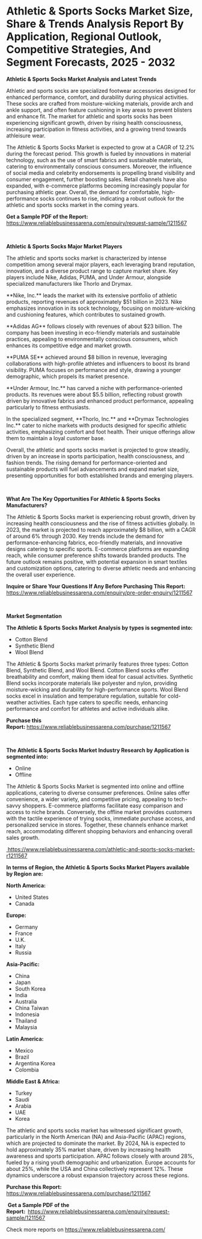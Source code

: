 <p><h1>Athletic & Sports Socks Market Size, Share & Trends Analysis Report By Application, Regional Outlook, Competitive Strategies, And Segment Forecasts, 2025 - 2032</h1></p><p><strong>Athletic & Sports Socks Market Analysis and Latest Trends</strong></p>
<p><p>Athletic and sports socks are specialized footwear accessories designed for enhanced performance, comfort, and durability during physical activities. These socks are crafted from moisture-wicking materials, provide arch and ankle support, and often feature cushioning in key areas to prevent blisters and enhance fit. The market for athletic and sports socks has been experiencing significant growth, driven by rising health consciousness, increasing participation in fitness activities, and a growing trend towards athleisure wear.</p><p>The Athletic & Sports Socks Market is expected to grow at a CAGR of 12.2% during the forecast period. This growth is fueled by innovations in material technology, such as the use of smart fabrics and sustainable materials, catering to environmentally conscious consumers. Moreover, the influence of social media and celebrity endorsements is propelling brand visibility and consumer engagement, further boosting sales. Retail channels have also expanded, with e-commerce platforms becoming increasingly popular for purchasing athletic gear. Overall, the demand for comfortable, high-performance socks continues to rise, indicating a robust outlook for the athletic and sports socks market in the coming years.</p></p>
<p><strong>Get a Sample PDF of the Report:&nbsp;</strong> <a href="https://www.reliablebusinessarena.com/enquiry/request-sample/1211567?utm_campaign=2756&utm_medium=2&utm_source=Github&utm_content=ia&utm_term=24032025&utm_id=athletic-sports-socks">https://www.reliablebusinessarena.com/enquiry/request-sample/1211567</a></p>
<p>&nbsp;</p>
<p><strong>Athletic & Sports Socks Major Market Players</strong></p>
<p><p>The athletic and sports socks market is characterized by intense competition among several major players, each leveraging brand reputation, innovation, and a diverse product range to capture market share. Key players include Nike, Adidas, PUMA, and Under Armour, alongside specialized manufacturers like Thorlo and Drymax.</p><p>**Nike, Inc.** leads the market with its extensive portfolio of athletic products, reporting revenues of approximately $51 billion in 2023. Nike emphasizes innovation in its sock technology, focusing on moisture-wicking and cushioning features, which contributes to sustained growth.</p><p>**Adidas AG** follows closely with revenues of about $23 billion. The company has been investing in eco-friendly materials and sustainable practices, appealing to environmentally conscious consumers, which enhances its competitive edge and market growth.</p><p>**PUMA SE** achieved around $8 billion in revenue, leveraging collaborations with high-profile athletes and influencers to boost its brand visibility. PUMA focuses on performance and style, drawing a younger demographic, which propels its market presence.</p><p>**Under Armour, Inc.** has carved a niche with performance-oriented products. Its revenues were about $5.5 billion, reflecting robust growth driven by innovative fabrics and enhanced product performance, appealing particularly to fitness enthusiasts.</p><p>In the specialized segment, **Thorlo, Inc.** and **Drymax Technologies Inc.** cater to niche markets with products designed for specific athletic activities, emphasizing comfort and foot health. Their unique offerings allow them to maintain a loyal customer base.</p><p>Overall, the athletic and sports socks market is projected to grow steadily, driven by an increase in sports participation, health consciousness, and fashion trends. The rising demand for performance-oriented and sustainable products will fuel advancements and expand market size, presenting opportunities for both established brands and emerging players.</p></p>
<p>&nbsp;</p>
<p><strong>What Are The Key Opportunities For Athletic & Sports Socks Manufacturers?</strong></p>
<p><p>The Athletic & Sports Socks market is experiencing robust growth, driven by increasing health consciousness and the rise of fitness activities globally. In 2023, the market is projected to reach approximately $8 billion, with a CAGR of around 6% through 2030. Key trends include the demand for performance-enhancing fabrics, eco-friendly materials, and innovative designs catering to specific sports. E-commerce platforms are expanding reach, while consumer preference shifts towards branded products. The future outlook remains positive, with potential expansion in smart textiles and customization options, catering to diverse athletic needs and enhancing the overall user experience.</p></p>
<p><strong>Inquire or Share Your Questions If Any Before Purchasing This Report:</strong> <a href="https://www.reliablebusinessarena.com/enquiry/pre-order-enquiry/1211567?utm_campaign=2756&utm_medium=2&utm_source=Github&utm_content=ia&utm_term=24032025&utm_id=athletic-sports-socks">https://www.reliablebusinessarena.com/enquiry/pre-order-enquiry/1211567</a></p>
<p>&nbsp;</p>
<p><strong>Market Segmentation</strong></p>
<p><strong>The Athletic & Sports Socks Market Analysis by types is segmented into:</strong></p>
<p><ul><li>Cotton Blend</li><li>Synthetic Blend</li><li>Wool Blend</li></ul></p>
<p><p>The Athletic & Sports Socks market primarily features three types: Cotton Blend, Synthetic Blend, and Wool Blend. Cotton Blend socks offer breathability and comfort, making them ideal for casual activities. Synthetic Blend socks incorporate materials like polyester and nylon, providing moisture-wicking and durability for high-performance sports. Wool Blend socks excel in insulation and temperature regulation, suitable for cold-weather activities. Each type caters to specific needs, enhancing performance and comfort for athletes and active individuals alike.</p></p>
<p><strong>Purchase this Report:&nbsp;</strong><a href="https://www.reliablebusinessarena.com/purchase/1211567?utm_campaign=2756&utm_medium=2&utm_source=Github&utm_content=ia&utm_term=24032025&utm_id=athletic-sports-socks">https://www.reliablebusinessarena.com/purchase/1211567</a></p>
<p>&nbsp;</p>
<p><strong>The Athletic & Sports Socks Market Industry Research by Application is segmented into:</strong></p>
<p><ul><li>Online</li><li>Offline</li></ul></p>
<p><p>The Athletic & Sports Socks Market is segmented into online and offline applications, catering to diverse consumer preferences. Online sales offer convenience, a wider variety, and competitive pricing, appealing to tech-savvy shoppers. E-commerce platforms facilitate easy comparison and access to niche brands. Conversely, the offline market provides customers with the tactile experience of trying socks, immediate purchase access, and personalized service in stores. Together, these channels enhance market reach, accommodating different shopping behaviors and enhancing overall sales growth.</p></p>
<p><a href="https://www.reliablebusinessarena.com/athletic-and-sports-socks-market-r1211567?utm_campaign=2756&utm_medium=2&utm_source=Github&utm_content=ia&utm_term=24032025&utm_id=athletic-sports-socks">&nbsp;https://www.reliablebusinessarena.com/athletic-and-sports-socks-market-r1211567</a></p>
<p><strong>In terms of Region, the Athletic & Sports Socks Market Players available by Region are:</strong></p>
<p>
    <p> <strong> North America: </strong>
        <ul>
            <li>United States</li>
            <li>Canada</li>
        </ul>
        </p> 
    <p> <strong> Europe: </strong>
        <ul>
            <li>Germany</li>
            <li>France</li>
            <li>U.K.</li>
            <li>Italy</li>
            <li>Russia</li>
        </ul>
        </p> 
    <p> <strong> Asia-Pacific: </strong>
        <ul>
            <li>China</li>
            <li>Japan</li>
            <li>South Korea</li>
            <li>India</li>
            <li>Australia</li>
            <li>China Taiwan</li>
            <li>Indonesia</li>
            <li>Thailand</li>
            <li>Malaysia</li>
        </ul>
        </p> 
    <p> <strong> Latin America: </strong>
        <ul>
            <li>Mexico</li>
            <li>Brazil</li>
            <li>Argentina Korea</li>
            <li>Colombia</li>
        </ul>
        </p> 
    <p> <strong> Middle East & Africa: </strong>
        <ul>
            <li>Turkey</li>
            <li>Saudi</li>
            <li>Arabia</li>
            <li>UAE</li>
            <li>Korea</li>
        </ul>
    </p>
    </p>
<p><p>The athletic and sports socks market has witnessed significant growth, particularly in the North American (NA) and Asia-Pacific (APAC) regions, which are projected to dominate the market. By 2024, NA is expected to hold approximately 35% market share, driven by increasing health awareness and sports participation. APAC follows closely with around 28%, fueled by a rising youth demographic and urbanization. Europe accounts for about 25%, while the USA and China collectively represent 12%. These dynamics underscore a robust expansion trajectory across these regions.</p></p>
<p><strong>Purchase this Report: </strong><a href="https://www.reliablebusinessarena.com/purchase/1211567?utm_campaign=2756&utm_medium=2&utm_source=Github&utm_content=ia&utm_term=24032025&utm_id=athletic-sports-socks">https://www.reliablebusinessarena.com/purchase/1211567</a></p>
<p>&nbsp;<strong>Get a Sample PDF of the Report:&nbsp;&nbsp;</strong><a href="https://www.reliablebusinessarena.com/enquiry/request-sample/1211567?utm_campaign=2756&utm_medium=2&utm_source=Github&utm_content=ia&utm_term=24032025&utm_id=athletic-sports-socks">https://www.reliablebusinessarena.com/enquiry/request-sample/1211567</a></p>
<p><strong></strong></p>
<p>Check more reports on <a href="https://www.reliablebusinessarena.com/?utm_campaign=2756&utm_medium=2&utm_source=Github&utm_content=ia&utm_term=24032025&utm_id=athletic-sports-socks">https://www.reliablebusinessarena.com/</a></p>